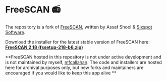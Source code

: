 # FreeSCAN 📻
The repository is a fork of [FreeSCAN](https://github.com/ReProgram8a9ce45a/FreeSCAN), written by Assaf Shool & [Sixspot Software](https://sites.google.com/site/sixspotsoftware/).

Download the installer for the latest stable version of FreeSCAN here: **[FreeSCAN 2.18 (fssetup-218-b6.zip)](https://github.com/mfcallahan/FreeSCAN/releases/download/2.18/fssetup-218-b6.zip)**

**FreeSCAN hosted in this repository is not under active development and is not maintained by myself, [mfcallahan](https://github.com/mfcallahan). The code and installers are hosted here for archival purposes only, but new forks and maintainers are encouraged if you would like to keep this app alive **

